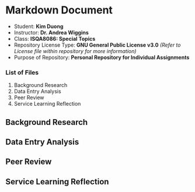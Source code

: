 # Markdown Document 

* Student: **Kim Duong**
* Instructor: **Dr. Andrea Wiggins**
* Class: **ISQA8086: Special Topics**
* Repository License Type: **GNU General Public License v3.0** _(Refer to License file within repository for more information)_
* Purpose of Repository: **Personal Repository for Individual Assignments**


### List of Files 
1. Background Research
2. Data Entry Analysis
3. Peer Review
4. Service Learning Reflection 

## Background Research

## Data Entry Analysis 
 
## Peer Review

## Service Learning Reflection 

